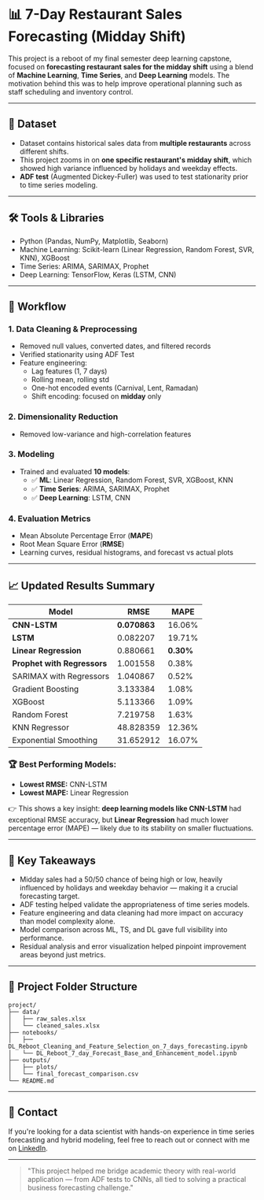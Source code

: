 # 📊 7-Day Restaurant Sales Forecasting (Midday Shift)

This project is a reboot of my final semester deep learning capstone, focused on **forecasting restaurant sales for the midday shift** using a blend of **Machine Learning**, **Time Series**, and **Deep Learning** models. The motivation behind this was to help improve operational planning such as staff scheduling and inventory control.

---

## 📂 Dataset

- Dataset contains historical sales data from **multiple restaurants** across different shifts.
- This project zooms in on **one specific restaurant's midday shift**, which showed high variance influenced by holidays and weekday effects.
- **ADF test** (Augmented Dickey-Fuller) was used to test stationarity prior to time series modeling.

---

## 🛠️ Tools & Libraries

- Python (Pandas, NumPy, Matplotlib, Seaborn)
- Machine Learning: Scikit-learn (Linear Regression, Random Forest, SVR, KNN), XGBoost
- Time Series: ARIMA, SARIMAX, Prophet
- Deep Learning: TensorFlow, Keras (LSTM, CNN)

---

## 🔄 Workflow

### 1. Data Cleaning & Preprocessing
- Removed null values, converted dates, and filtered records
- Verified stationarity using ADF Test
- Feature engineering:
  - Lag features (1, 7 days)
  - Rolling mean, rolling std
  - One-hot encoded events (Carnival, Lent, Ramadan)
  - Shift encoding: focused on **midday** only

### 2. Dimensionality Reduction
- Removed low-variance and high-correlation features

### 3. Modeling
- Trained and evaluated **10 models**:
  - ✅ **ML**: Linear Regression, Random Forest, SVR, XGBoost, KNN
  - ✅ **Time Series**: ARIMA, SARIMAX, Prophet
  - ✅ **Deep Learning**: LSTM, CNN

### 4. Evaluation Metrics
- Mean Absolute Percentage Error (**MAPE**)
- Root Mean Square Error (**RMSE**)
- Learning curves, residual histograms, and forecast vs actual plots

---

## 📈 Updated Results Summary

| Model                  | RMSE     | MAPE      |
|------------------------|----------|-----------|
| **CNN-LSTM**           | **0.070863** | 16.06%    |
| **LSTM**               | 0.082207 | 19.71%    |
| **Linear Regression**  | 0.880661 | **0.30%** |
| **Prophet with Regressors** | 1.001558 | 0.38%     |
| SARIMAX with Regressors | 1.040867 | 0.52%     |
| Gradient Boosting      | 3.133384 | 1.08%     |
| XGBoost                | 5.113366 | 1.09%     |
| Random Forest          | 7.219758 | 1.63%     |
| KNN Regressor          | 48.828359| 12.36%    |
| Exponential Smoothing  | 31.652912| 16.07%    |

### 🏆 Best Performing Models:
- **Lowest RMSE:** CNN-LSTM  
- **Lowest MAPE:** Linear Regression  

👉 This shows a key insight: **deep learning models like CNN-LSTM** had exceptional RMSE accuracy, but **Linear Regression** had much lower percentage error (MAPE) — likely due to its stability on smaller fluctuations.

---

## 📌 Key Takeaways

- Midday sales had a 50/50 chance of being high or low, heavily influenced by holidays and weekday behavior — making it a crucial forecasting target.
- ADF testing helped validate the appropriateness of time series models.
- Feature engineering and data cleaning had more impact on accuracy than model complexity alone.
- Model comparison across ML, TS, and DL gave full visibility into performance.
- Residual analysis and error visualization helped pinpoint improvement areas beyond just metrics.

---

## 📆 Project Folder Structure

```
project/
├── data/
│   ├── raw_sales.xlsx
│   └── cleaned_sales.xlsx
├── notebooks/
│   ├── DL_Reboot_Cleaning_and_Feature_Selection_on_7_days_forecasting.ipynb
│   └── DL_Reboot_7_day_Forecast_Base_and_Enhancement_model.ipynb
├── outputs/
│   ├── plots/
│   └── final_forecast_comparison.csv
└── README.md
```

---

## 📢 Contact

If you're looking for a data scientist with hands-on experience in time series forecasting and hybrid modeling, feel free to reach out or connect with me on [LinkedIn](https://www.linkedin.com/in/vishwak-balaji-8a384018a/).

---

> "This project helped me bridge academic theory with real-world application — from ADF tests to CNNs, all tied to solving a practical business forecasting challenge."
